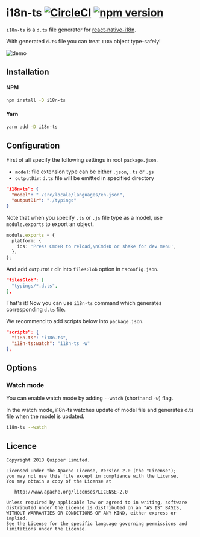 # i18n-ts [![CircleCI](https://circleci.com/gh/quipper/i18n-ts.svg?style=svg)](https://circleci.com/gh/quipper/i18n-ts) [![npm version](https://badge.fury.io/js/i18n-ts.svg)](https://badge.fury.io/js/i18n-ts)

`i18n-ts` is a `d.ts` file generator for [react-native-i18n](https://github.com/fnando/i18n-js).

With generated `d.ts` file you can treat `I18n` object type-safely!

![demo](https://raw.githubusercontent.com/quipper/i18n-ts/master/doc/demo.gif)

## Installation

#### NPM

```sh
npm install -D i18n-ts
```

#### Yarn

```sh
yarn add -D i18n-ts
```

## Configuration

First of all specify the following settings in root `package.json`.

- `model`: file extension type can be either `.json`, `.ts` or `.js`
- `outputDir`: `d.ts` file will be emitted in specified directory

```json
"i18n-ts": {
  "model": "./src/locale/languages/en.json",
  "outputDir": "./typings"
}
```

Note that when you specify `.ts` or `.js` file type as a model, use `module.exports` to export an object.

```ts
module.exports = {
  platform: {
    ios: 'Press Cmd+R to reload,\nCmd+D or shake for dev menu',
  },
};
```

And add `outputDir` dir into `filesGlob` option in `tsconfig.json`.

```json
"filesGlob": [
  "typings/*.d.ts",
],
```

That's it! Now you can use `i18n-ts` command which generates corresponding `d.ts` file.

We recommend to add scripts below into `package.json`.

```json
"scripts": {
  "i18n-ts": "i18n-ts",
  "i18n-ts:watch": "i18n-ts -w"
},
```

## Options

### Watch mode

You can enable watch mode by adding `--watch` (shorthand `-w`) flag.

In the watch mode, i18n-ts watches update of model file and generates d.ts file when the model is updated.

```sh
i18n-ts --watch
```

## Licence

```
Copyright 2018 Quipper Limited.

Licensed under the Apache License, Version 2.0 (the "License");
you may not use this file except in compliance with the License.
You may obtain a copy of the License at

   http://www.apache.org/licenses/LICENSE-2.0

Unless required by applicable law or agreed to in writing, software
distributed under the License is distributed on an "AS IS" BASIS,
WITHOUT WARRANTIES OR CONDITIONS OF ANY KIND, either express or implied.
See the License for the specific language governing permissions and
limitations under the License.
```
